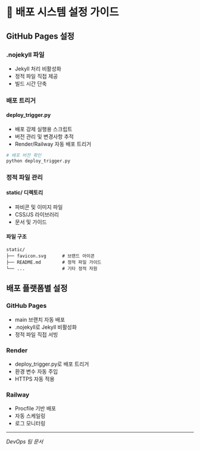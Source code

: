 # 🚀 배포 시스템 설정 가이드

## GitHub Pages 설정

### .nojekyll 파일
- Jekyll 처리 비활성화
- 정적 파일 직접 제공
- 빌드 시간 단축

### 배포 트리거

#### deploy_trigger.py
- 배포 강제 실행용 스크립트
- 버전 관리 및 변경사항 추적
- Render/Railway 자동 배포 트리거

```python
# 배포 버전 확인
python deploy_trigger.py
```

### 정적 파일 관리

#### static/ 디렉토리
- 파비콘 및 이미지 파일
- CSS/JS 라이브러리
- 문서 및 가이드

#### 파일 구조
```
static/
├── favicon.svg      # 브랜드 아이콘
├── README.md        # 정적 파일 가이드
└── ...              # 기타 정적 자원
```

## 배포 플랫폼별 설정

### GitHub Pages
- main 브랜치 자동 배포
- .nojekyll로 Jekyll 비활성화
- 정적 파일 직접 서빙

### Render
- deploy_trigger.py로 배포 트리거
- 환경 변수 자동 주입
- HTTPS 자동 적용

### Railway
- Procfile 기반 배포
- 자동 스케일링
- 로그 모니터링

---
*DevOps 팀 문서*
